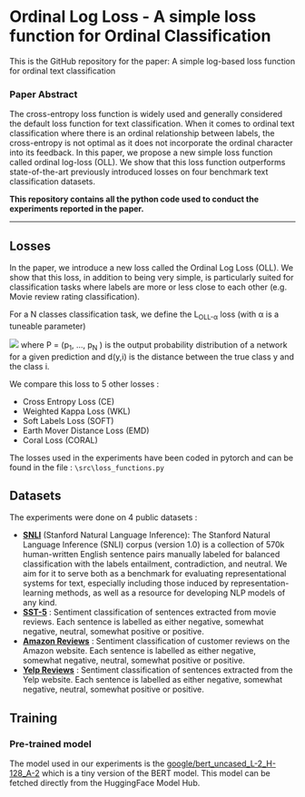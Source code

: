 # Ordinal Log Loss - A simple loss function for Ordinal Classification

This is the GitHub repository for the paper: 
A simple log-based loss function for ordinal text classification

### Paper Abstract
The cross-entropy loss function is widely used and generally considered the default loss function for text classification. When it comes to ordinal text classification where there is an ordinal relationship between labels, the cross-entropy is not optimal as it does not incorporate the ordinal character into its feedback. In this paper, we propose a new simple loss function called ordinal log-loss (OLL). We show that this loss function outperforms state-of-the-art previously introduced losses on four benchmark text classification datasets. 


**This repository contains all the python code used to conduct the experiments reported in the paper.**

---
## Losses

In the paper, we introduce a new loss called the Ordinal Log Loss (OLL). We show that this loss, in addition to being very simple, is particularly suited for classification tasks where labels are more or less close to each other (e.g. Movie review rating classification). 

For a N classes classification task, we define the L<sub>OLL-&alpha;</sub> loss (with &alpha; is a tuneable parameter)

<img src="https://render.githubusercontent.com/render/math?math=\Large\color{grey}\textbf{\mathcal{L}_{OLL-\alpha}(P,y) = -\sum_{i=1}^{N}\log(1-p_i) d(y,i)^\alpha}">
where P = (p<sub>1</sub>, ..., p<sub>N</sub> ) is the output probability distribution of a network for a given prediction and d(y,i) is the distance between the true class y and the class i.

We compare this loss to 5 other losses :
* Cross Entropy Loss (CE)
* Weighted Kappa Loss (WKL)
* Soft Labels Loss (SOFT)
* Earth Mover Distance Loss (EMD)
* Coral Loss (CORAL)

The losses used in the experiments have been coded in pytorch and can be found in the file : `\src\loss_functions.py`

## Datasets 

The experiments were done on 4 public datasets : 
* **[SNLI](https://nlp.stanford.edu/projects/snli/)** (Stanford Natural Language Inference): The Stanford Natural Language Inference (SNLI) corpus (version 1.0) is a collection of 570k human-written English sentence pairs manually labeled for balanced classification with the labels entailment, contradiction, and neutral. We aim for it to serve both as a benchmark for evaluating representational systems for text, especially including those induced by representation-learning methods, as well as a resource for developing NLP models of any kind.
* **[SST-5](https://nlp.stanford.edu/sentiment/)** : Sentiment classification of sentences extracted from movie reviews. Each sentence is labelled as either negative, somewhat negative, neutral, somewhat positive or positive.
* **[Amazon Reviews](https://registry.opendata.aws/amazon-reviews-ml/)** : Sentiment classification of customer reviews on the Amazon website. Each sentence is labelled as either negative, somewhat negative, neutral, somewhat positive or positive.
* **[Yelp Reviews](https://www.yelp.com/dataset)** : Sentiment classification of sentences extracted from the Yelp website. Each sentence is labelled as either negative, somewhat negative, neutral, somewhat positive or positive.


## Training

### Pre-trained model
The model used in our experiments is the [google/bert_uncased_L-2_H-128_A-2](https://huggingface.co/google/bert_uncased_L-2_H-128_A-2) which is a tiny version of the BERT model. This model can be fetched directly from the HuggingFace Model Hub.



